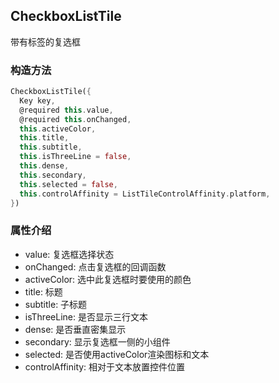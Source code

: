 ## **CheckboxListTile**

>
带有标签的复选框

### 构造方法
``` dart
CheckboxListTile({
  Key key,
  @required this.value,
  @required this.onChanged,
  this.activeColor,
  this.title,
  this.subtitle,
  this.isThreeLine = false,
  this.dense,
  this.secondary,
  this.selected = false,
  this.controlAffinity = ListTileControlAffinity.platform,
})
```

### 属性介绍
* value: 复选框选择状态
* onChanged: 点击复选框的回调函数
* activeColor: 选中此复选框时要使用的颜色
* title: 标题
* subtitle: 子标题
* isThreeLine: 是否显示三行文本
* dense: 是否垂直密集显示
* secondary: 显示复选框一侧的小组件
* selected: 是否使用activeColor渲染图标和文本
* controlAffinity: 相对于文本放置控件位置